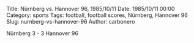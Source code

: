 Title: Nürnberg vs. Hannover 96, 1985/10/11
Date: 1985/10/11 00:00
Category: sports
Tags: football, football scores, Nürnberg, Hannover 96
Slug: nurnberg-vs-hannover-96
Author: carbonero


Nürnberg 3 - 3 Hannover 96
